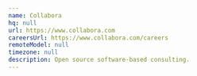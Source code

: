 ```yaml
---
name: Collabora
hq: null
url: https://www.collabora.com
careersUrl: https://www.collabora.com/careers
remoteModel: null
timezone: null
description: Open source software-based consulting.
---
```

